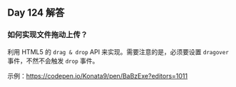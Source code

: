 ## Day 124 解答

### 如何实现文件拖动上传？
利用 HTML5 的 `drag & drop` API 来实现。需要注意的是，必须要设置 `dragover` 事件，不然不会触发 `drop` 事件。

示例：https://codepen.io/Konata9/pen/BaBzExe?editors=1011